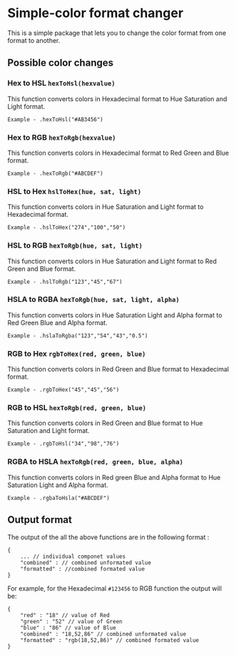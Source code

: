 # Simple-color format changer

This is a simple package that lets you to change the color format from one format to another. 

## Possible color changes

### Hex to HSL `hexToHsl(hexvalue)`
This function converts colors in Hexadecimal format to Hue Saturation and Light format.

    
    Example - .hexToHsl("#AB3456")
    
### Hex to RGB `hexToRgb(hexvalue)`
This function converts colors in Hexadecimal format to Red Green and Blue format.
    
    
    Example - .hexToRgb("#ABCDEF")
    
### HSL to Hex `hslToHex(hue, sat, light)`
This function converts colors in Hue Saturation and Light format to Hexadecimal format.

    
    Example - .hslToHex("274","100","50")
    
### HSL to RGB `hexToRgb(hue, sat, light)`
This function converts colors in Hue Saturation and Light format to Red Green and Blue format.

    
    Example - .hslToRgb("123","45","67")
    
### HSLA to RGBA `hexToRgb(hue, sat, light, alpha)`
This function converts colors in Hue Saturation Light and Alpha format to Red Green Blue and Alpha format.

    
    Example - .hslaToRgba("123","54","43","0.5")
    
### RGB to Hex `rgbToHex(red, green, blue)`
This function converts colors in Red Green and Blue format to Hexadecimal format.

    
    Example - .rgbToHex("45","45","56")
    
### RGB to HSL `hexToRgb(red, green, blue)`
This function converts colors in Red Green and Blue format to Hue Saturation and Light format.

    
    Example - .rgbToHsl("34","98","76")
    
### RGBA to HSLA `hexToRgb(red, green, blue, alpha)`
This function converts colors in Red green Blue and Alpha format to Hue Saturation Light and Alpha format.

    
    Example - .rgbaToHsla("#ABCDEF")
    

## Output format

The output of the all the above functions are in the following format :

    {
        ... // individual componet values
        "combined" : // combined unformated value
        "formatted" : //combined formated value
    }

For example, for the Hexadecimal `#123456` to RGB function the output will be: 

    {
        "red" : "18" // value of Red
        "green" : "52" // value of Green
        "blue" : "86" // value of Blue
        "combined" : "18,52,86" // combined unformated value
        "formatted" : "rgb(18,52,86)" // combined formated value
    }

    
